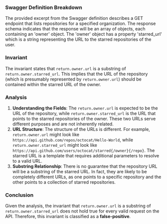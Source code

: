### Swagger Definition Breakdown
The provided excerpt from the Swagger definition describes a GET endpoint that lists repositories for a specified organization. The response schema indicates that the response will be an array of objects, each containing an 'owner' object. The 'owner' object has a property 'starred_url' which is a string representing the URL to the starred repositories of the user.

### Invariant
The invariant states that `return.owner.url` is a substring of `return.owner.starred_url`. This implies that the URL of the repository (which is presumably represented by `return.owner.url`) should be contained within the starred URL of the owner.

### Analysis
1. **Understanding the Fields**: The `return.owner.url` is expected to be the URL of the repository, while `return.owner.starred_url` is the URL that points to the starred repositories of the owner. These two URLs serve different purposes and are not inherently related.
2. **URL Structure**: The structure of the URLs is different. For example, `return.owner.url` might look like `https://api.github.com/repos/octocat/Hello-World`, while `return.owner.starred_url` might look like `https://api.github.com/users/octocat/starred{/owner}{/repo}`. The starred URL is a template that requires additional parameters to resolve to a valid URL.
3. **Substring Relationship**: There is no guarantee that the repository URL will be a substring of the starred URL. In fact, they are likely to be completely different URLs, as one points to a specific repository and the other points to a collection of starred repositories.

### Conclusion
Given the analysis, the invariant that `return.owner.url` is a substring of `return.owner.starred_url` does not hold true for every valid request on the API. Therefore, this invariant is classified as a **false-positive**.
